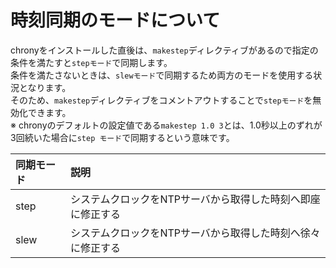 # 時刻同期のモードについて
chronyをインストールした直後は、`makestep`ディレクティブがあるので指定の条件を満たすと`stepモード`で同期します。  
条件を満たさないときは、`slewモード`で同期するため両方のモードを使用する状況となります。  
そのため、`makestep`ディレクティブをコメントアウトすることで`stepモード`を無効化できます。  
※ chronyのデフォルトの設定値である`makestep 1.0 3`とは、1.0秒以上のずれが3回続いた場合に`step モード`で同期するという意味です。

|同期モード|説明|
|:---|:---|
|step|システムクロックをNTPサーバから取得した時刻へ即座に修正する|
|slew|システムクロックをNTPサーバから取得した時刻へ徐々に修正する|
